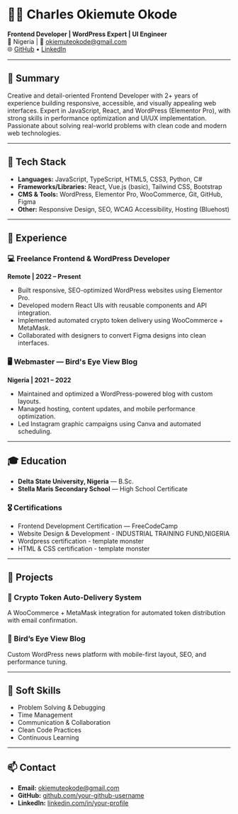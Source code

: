 # 👨‍💻 Charles Okiemute Okode

**Frontend Developer | WordPress Expert | UI Engineer**  
📍 Nigeria | 📧 [okiemuteokode@gmail.com](mailto:okiemuteokode@gmail.com)  
🌐 [GitHub](https://github.com/Charles-okiemute) • [LinkedIn](https://linkedin.com/in/charlesokode122)

---

## 🔹 Summary

Creative and detail-oriented Frontend Developer with 2+ years of experience building responsive, accessible, and visually appealing web interfaces. Expert in JavaScript, React, and WordPress (Elementor Pro), with strong skills in performance optimization and UI/UX implementation. Passionate about solving real-world problems with clean code and modern web technologies.

---

## 🔧 Tech Stack

- **Languages:** JavaScript, TypeScript, HTML5, CSS3, Python, C#
- **Frameworks/Libraries:** React, Vue.js (basic), Tailwind CSS, Bootstrap
- **CMS & Tools:** WordPress, Elementor Pro, WooCommerce, Git, GitHub, Figma
- **Other:** Responsive Design, SEO, WCAG Accessibility, Hosting (Bluehost)

---

## 💼 Experience

### 💻 Freelance Frontend & WordPress Developer  
**Remote | 2022 – Present**  
- Built responsive, SEO-optimized WordPress websites using Elementor Pro.  
- Developed modern React UIs with reusable components and API integration.  
- Implemented automated crypto token delivery using WooCommerce + MetaMask.  
- Collaborated with designers to convert Figma designs into clean interfaces.

### 🖥️ Webmaster — Bird's Eye View Blog  
**Nigeria | 2021 – 2022**  
- Maintained and optimized a WordPress-powered blog with custom layouts.  
- Managed hosting, content updates, and mobile performance optimization.  
- Led Instagram graphic campaigns using Canva and automated scheduling.

---

## 🎓 Education

- **Delta State University, Nigeria** — B.Sc.  
- **Stella Maris Secondary School** — High School Certificate

### 🎖️ Certifications
- Frontend Development Certification — FreeCodeCamp  
- Website Design & Development - INDUSTRIAL TRAINING FUND,NIGERIA
- Wordpress certification - template monster
- HTML & CSS certification - template monster

---

## 🚀 Projects

### 🔐 Crypto Token Auto-Delivery System  
A WooCommerce + MetaMask integration for automated token distribution with email confirmation.

### 📰 Bird’s Eye View Blog  
Custom WordPress news platform with mobile-first layout, SEO, and performance tuning.

---

## 🧠 Soft Skills

- Problem Solving & Debugging  
- Time Management  
- Communication & Collaboration  
- Clean Code Practices  
- Continuous Learning

---

## 📫 Contact

- **Email:** [okiemuteokode@gmail.com](mailto:okiemuteokode@gmail.com)  
- **GitHub:** [github.com/your-github-username](https://github.com/Charles-okiemute)  
- **LinkedIn:** [linkedin.com/in/your-profile](https://linkedin.com/charlesokode122)
